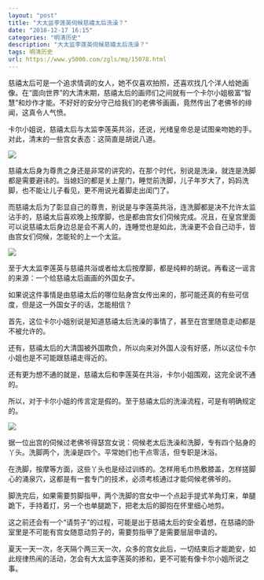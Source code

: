 ```yaml
---
layout: "post"
title: "大太监李莲英伺候慈禧太后洗澡？"
date: "2018-12-17 16:15"
categories: "明清历史"
description: "大太监李莲英伺候慈禧太后洗澡？"
tags: 明清历史
url: https://www.y5000.com/zgls/mq/15078.html
---
```






慈禧太后可是一个追求情调的女人，她不仅喜欢拍照，还喜欢找几个洋人给她画像。在“面向世界”的大清末期，慈禧太后的画师们之间就有一个卡尔小姐极富“智慧”和炒作才能。不好好的安分守己给我们的老佛爷画画，竟然传出了老佛爷的绯闻，这真令人气愤。

卡尔小姐说，慈禧太后与太监李莲英共浴，还说，光绪皇帝总是试图亲吻她的手。对此，清末的一些宫女表态：这简直是胡说八道。

![](https://img.y5000.com/uploads/allimg/170227/0949115W9-0.jpg)

慈禧太后身为尊贵之身还是非常的讲究的，在那个时代，别说是洗澡，就连是洗脚都是需要避讳的。当媳妇的都是关上屋门，睡觉前洗脚，儿子年岁大了，妈妈洗脚，也不能让儿子看见，更不用说光着脚走出闺门了。

而慈禧太后为了彰显自己的尊贵，别说是与李莲英共浴，连洗脚都是决不允许太监沾手的，慈禧太后喜欢晚上按摩脚，也是都由宫女们伺候完成。况且，在皇宫里面可以说慈禧太后身边总是会不离人的，连睡觉也是如此，洗澡更不会自己动手，皆由宫女们伺候，怎能轮的上一个太监。

![](https://img.y5000.com/uploads/allimg/170227/0949111032-1.jpg)

至于大太监李莲英与慈禧共浴或者给太后按摩脚，都是纯粹的胡说。再看这一谣言的来源：一个给慈禧太后画画的外国女子。

如果说这件事情是由慈禧太后的哪位贴身宫女传出来的，那可能还真的有些可信度，但是这一外国女子的话，怎能相信？

首先，这位卡尔小姐别说是知道慈禧太后洗澡的事情了，甚至在宫里随意走动都是不被允许的。

还有，慈禧太后的大清国被外国欺负，所以向来对外国人没有好感，所以这位卡尔小姐也是不可能跟慈禧走得近的。

还有更为想不通的就是，慈禧太后和李莲英在共浴，卡尔小姐围观，这完全说不通的。

所以，对于卡尔小姐的传言定是假的。至于慈禧太后的洗澡流程，可是有明确规定的。

![](https://img.y5000.com/uploads/allimg/170227/0949115127-2.jpg)

据一位出宫的伺候过老佛爷得瑟宫女说：伺候老太后洗澡和洗脚，专有四个贴身的丫头。洗脚两个，洗澡是四个。平常她们也干点零活，但专职是沐浴。

在洗脚，按摩等方面，这些丫头也是经过训练的。怎样用毛巾热敷膝盖，怎样搓脚心的涌泉穴，这都是有一套专门的技术，必须考核通过才能伺候老佛爷的。

脚洗完后，如果需要剪脚指甲，两个洗脚的宫女中一个点起手提式羊角灯来，单腿跪下，手持着灯，另一个也单腿跪下，把老太后的脚抱在怀里细心地剪。

这之前还会有一个“请剪子”的过程，可能是出于慈禧太后的安全着想，在慈禧的卧室里是不可能有宫女随意动剪子的，需要剪指甲了是需要层层申请的。

夏天一天一次，冬天隔个两三天一次，众多的宫女此后，一切结束后才能跪安，如此规律热闹的活动，怎会有大太监李莲英的掺和，更不可能有像卡尔小姐所说之事。
